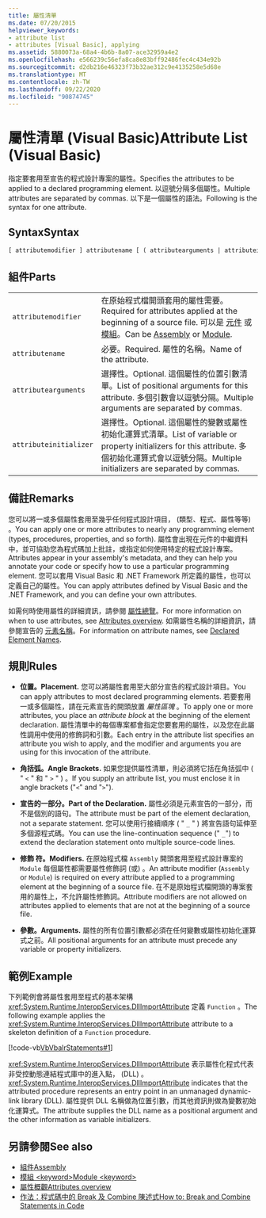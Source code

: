 ```yaml
---
title: 屬性清單
ms.date: 07/20/2015
helpviewer_keywords:
- attribute list
- attributes [Visual Basic], applying
ms.assetid: 5880073a-68a4-4b6b-8a07-ace32959a4e2
ms.openlocfilehash: e566239c56efa8ca8e83bff92486fec4c434e92b
ms.sourcegitcommit: d2db216e46323f73b32ae312c9e4135258e5d68e
ms.translationtype: MT
ms.contentlocale: zh-TW
ms.lasthandoff: 09/22/2020
ms.locfileid: "90874745"
---
```

# <a name="attribute-list-visual-basic"></a><span data-ttu-id="ea7b4-102">屬性清單 (Visual Basic)</span><span class="sxs-lookup"><span data-stu-id="ea7b4-102">Attribute List (Visual Basic)</span></span>

<span data-ttu-id="ea7b4-103">指定要套用至宣告的程式設計專案的屬性。</span><span class="sxs-lookup"><span data-stu-id="ea7b4-103">Specifies the attributes to be applied to a declared programming element.</span></span> <span data-ttu-id="ea7b4-104">以逗號分隔多個屬性。</span><span class="sxs-lookup"><span data-stu-id="ea7b4-104">Multiple attributes are separated by commas.</span></span> <span data-ttu-id="ea7b4-105">以下是一個屬性的語法。</span><span class="sxs-lookup"><span data-stu-id="ea7b4-105">Following is the syntax for one attribute.</span></span>  
  
## <a name="syntax"></a><span data-ttu-id="ea7b4-106">Syntax</span><span class="sxs-lookup"><span data-stu-id="ea7b4-106">Syntax</span></span>  
  
```vb  
[ attributemodifier ] attributename [ ( attributearguments | attributeinitializer ) ]  
```  
  
## <a name="parts"></a><span data-ttu-id="ea7b4-107">組件</span><span class="sxs-lookup"><span data-stu-id="ea7b4-107">Parts</span></span>  

|||
|---|---|
|`attributemodifier`|<span data-ttu-id="ea7b4-108">在原始程式檔開頭套用的屬性需要。</span><span class="sxs-lookup"><span data-stu-id="ea7b4-108">Required for attributes applied at the beginning of a source file.</span></span> <span data-ttu-id="ea7b4-109">可以是 [元件](../modifiers/assembly.md) 或 [模組](../modifiers/module-keyword.md)。</span><span class="sxs-lookup"><span data-stu-id="ea7b4-109">Can be [Assembly](../modifiers/assembly.md) or [Module](../modifiers/module-keyword.md).</span></span>|
|`attributename`| <span data-ttu-id="ea7b4-110">必要。</span><span class="sxs-lookup"><span data-stu-id="ea7b4-110">Required.</span></span> <span data-ttu-id="ea7b4-111">屬性的名稱。</span><span class="sxs-lookup"><span data-stu-id="ea7b4-111">Name of the attribute.</span></span>|
|`attributearguments`|<span data-ttu-id="ea7b4-112">選擇性。</span><span class="sxs-lookup"><span data-stu-id="ea7b4-112">Optional.</span></span> <span data-ttu-id="ea7b4-113">這個屬性的位置引數清單。</span><span class="sxs-lookup"><span data-stu-id="ea7b4-113">List of positional arguments for this attribute.</span></span> <span data-ttu-id="ea7b4-114">多個引數會以逗號分隔。</span><span class="sxs-lookup"><span data-stu-id="ea7b4-114">Multiple arguments are separated by commas.</span></span>|
|`attributeinitializer`|<span data-ttu-id="ea7b4-115">選擇性。</span><span class="sxs-lookup"><span data-stu-id="ea7b4-115">Optional.</span></span> <span data-ttu-id="ea7b4-116">這個屬性的變數或屬性初始化運算式清單。</span><span class="sxs-lookup"><span data-stu-id="ea7b4-116">List of variable or property initializers for this attribute.</span></span> <span data-ttu-id="ea7b4-117">多個初始化運算式會以逗號分隔。</span><span class="sxs-lookup"><span data-stu-id="ea7b4-117">Multiple initializers are separated by commas.</span></span>|
  
## <a name="remarks"></a><span data-ttu-id="ea7b4-118">備註</span><span class="sxs-lookup"><span data-stu-id="ea7b4-118">Remarks</span></span>  

 <span data-ttu-id="ea7b4-119">您可以將一或多個屬性套用至幾乎任何程式設計項目， (類型、程式、屬性等等) 。</span><span class="sxs-lookup"><span data-stu-id="ea7b4-119">You can apply one or more attributes to nearly any programming element (types, procedures, properties, and so forth).</span></span> <span data-ttu-id="ea7b4-120">屬性會出現在元件的中繼資料中，並可協助您為程式碼加上批註，或指定如何使用特定的程式設計專案。</span><span class="sxs-lookup"><span data-stu-id="ea7b4-120">Attributes appear in your assembly's metadata, and they can help you annotate your code or specify how to use a particular programming element.</span></span> <span data-ttu-id="ea7b4-121">您可以套用 Visual Basic 和 .NET Framework 所定義的屬性，也可以定義自己的屬性。</span><span class="sxs-lookup"><span data-stu-id="ea7b4-121">You can apply attributes defined by Visual Basic and the .NET Framework, and you can define your own attributes.</span></span>  

 <span data-ttu-id="ea7b4-122">如需何時使用屬性的詳細資訊，請參閱 [屬性總覽](../../programming-guide/concepts/attributes/index.md)。</span><span class="sxs-lookup"><span data-stu-id="ea7b4-122">For more information on when to use attributes, see [Attributes overview](../../programming-guide/concepts/attributes/index.md).</span></span> <span data-ttu-id="ea7b4-123">如需屬性名稱的詳細資訊，請參閱宣告的 [元素名稱](../../programming-guide/language-features/declared-elements/declared-element-names.md)。</span><span class="sxs-lookup"><span data-stu-id="ea7b4-123">For information on attribute names, see [Declared Element Names](../../programming-guide/language-features/declared-elements/declared-element-names.md).</span></span>  
  
## <a name="rules"></a><span data-ttu-id="ea7b4-124">規則</span><span class="sxs-lookup"><span data-stu-id="ea7b4-124">Rules</span></span>  
  
- <span data-ttu-id="ea7b4-125">**位置。**</span><span class="sxs-lookup"><span data-stu-id="ea7b4-125">**Placement.**</span></span> <span data-ttu-id="ea7b4-126">您可以將屬性套用至大部分宣告的程式設計項目。</span><span class="sxs-lookup"><span data-stu-id="ea7b4-126">You can apply attributes to most declared programming elements.</span></span> <span data-ttu-id="ea7b4-127">若要套用一或多個屬性，請在元素宣告的開頭放置 *屬性區塊* 。</span><span class="sxs-lookup"><span data-stu-id="ea7b4-127">To apply one or more attributes, you place an *attribute block* at the beginning of the element declaration.</span></span> <span data-ttu-id="ea7b4-128">屬性清單中的每個專案都會指定您要套用的屬性，以及您在此屬性調用中使用的修飾詞和引數。</span><span class="sxs-lookup"><span data-stu-id="ea7b4-128">Each entry in the attribute list specifies an attribute you wish to apply, and the modifier and arguments you are using for this invocation of the attribute.</span></span>  
  
- <span data-ttu-id="ea7b4-129">**角括弧。**</span><span class="sxs-lookup"><span data-stu-id="ea7b4-129">**Angle Brackets.**</span></span> <span data-ttu-id="ea7b4-130">如果您提供屬性清單，則必須將它括在角括弧中 ( " `<` " 和 " `>` " ) 。</span><span class="sxs-lookup"><span data-stu-id="ea7b4-130">If you supply an attribute list, you must enclose it in angle brackets ("`<`" and "`>`").</span></span>  
  
- <span data-ttu-id="ea7b4-131">**宣告的一部分。**</span><span class="sxs-lookup"><span data-stu-id="ea7b4-131">**Part of the Declaration.**</span></span> <span data-ttu-id="ea7b4-132">屬性必須是元素宣告的一部分，而不是個別的語句。</span><span class="sxs-lookup"><span data-stu-id="ea7b4-132">The attribute must be part of the element declaration, not a separate statement.</span></span> <span data-ttu-id="ea7b4-133">您可以使用行接續順序 ( " `_` " ) 將宣告語句延伸至多個源程式碼。</span><span class="sxs-lookup"><span data-stu-id="ea7b4-133">You can use the line-continuation sequence (" `_`") to extend the declaration statement onto multiple source-code lines.</span></span>  
  
- <span data-ttu-id="ea7b4-134">**修飾 符。**</span><span class="sxs-lookup"><span data-stu-id="ea7b4-134">**Modifiers.**</span></span> <span data-ttu-id="ea7b4-135">在原始程式檔 `Assembly` 開頭套用至程式設計專案的 `Module` 每個屬性都需要屬性修飾詞 (或) 。</span><span class="sxs-lookup"><span data-stu-id="ea7b4-135">An attribute modifier (`Assembly` or `Module`) is required on every attribute applied to a programming element at the beginning of a source file.</span></span> <span data-ttu-id="ea7b4-136">在不是原始程式檔開頭的專案套用的屬性上，不允許屬性修飾詞。</span><span class="sxs-lookup"><span data-stu-id="ea7b4-136">Attribute modifiers are not allowed on attributes applied to elements that are not at the beginning of a source file.</span></span>  
  
- <span data-ttu-id="ea7b4-137">**參數。**</span><span class="sxs-lookup"><span data-stu-id="ea7b4-137">**Arguments.**</span></span> <span data-ttu-id="ea7b4-138">屬性的所有位置引數都必須在任何變數或屬性初始化運算式之前。</span><span class="sxs-lookup"><span data-stu-id="ea7b4-138">All positional arguments for an attribute must precede any variable or property initializers.</span></span>  
  
## <a name="example"></a><span data-ttu-id="ea7b4-139">範例</span><span class="sxs-lookup"><span data-stu-id="ea7b4-139">Example</span></span>  

 <span data-ttu-id="ea7b4-140">下列範例會將屬性套用至程式的基本架構 <xref:System.Runtime.InteropServices.DllImportAttribute> 定義 `Function` 。</span><span class="sxs-lookup"><span data-stu-id="ea7b4-140">The following example applies the <xref:System.Runtime.InteropServices.DllImportAttribute> attribute to a skeleton definition of a `Function` procedure.</span></span>  
  
 [!code-vb[VbVbalrStatements#1](~/samples/snippets/visualbasic/VS_Snippets_VBCSharp/VbVbalrStatements/VB/Class1.vb#1)]  
  
 <span data-ttu-id="ea7b4-141"><xref:System.Runtime.InteropServices.DllImportAttribute> 表示屬性化程式代表非受控動態連結程式庫中的進入點， (DLL) 。</span><span class="sxs-lookup"><span data-stu-id="ea7b4-141"><xref:System.Runtime.InteropServices.DllImportAttribute> indicates that the attributed procedure represents an entry point in an unmanaged dynamic-link library (DLL).</span></span> <span data-ttu-id="ea7b4-142">屬性提供 DLL 名稱做為位置引數，而其他資訊則做為變數初始化運算式。</span><span class="sxs-lookup"><span data-stu-id="ea7b4-142">The attribute supplies the DLL name as a positional argument and the other information as variable initializers.</span></span>  
  
## <a name="see-also"></a><span data-ttu-id="ea7b4-143">另請參閱</span><span class="sxs-lookup"><span data-stu-id="ea7b4-143">See also</span></span>

- [<span data-ttu-id="ea7b4-144">組件</span><span class="sxs-lookup"><span data-stu-id="ea7b4-144">Assembly</span></span>](../modifiers/assembly.md)
- [<span data-ttu-id="ea7b4-145">模組 \<keyword></span><span class="sxs-lookup"><span data-stu-id="ea7b4-145">Module \<keyword></span></span>](../modifiers/module-keyword.md)
- [<span data-ttu-id="ea7b4-146">屬性概觀</span><span class="sxs-lookup"><span data-stu-id="ea7b4-146">Attributes overview</span></span>](../../programming-guide/concepts/attributes/index.md)
- [<span data-ttu-id="ea7b4-147">作法：程式碼中的 Break 及 Combine 陳述式</span><span class="sxs-lookup"><span data-stu-id="ea7b4-147">How to: Break and Combine Statements in Code</span></span>](../../programming-guide/program-structure/how-to-break-and-combine-statements-in-code.md)
